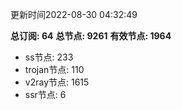 更新时间2022-08-30 04:32:49

**总订阅: 64**
**总节点: 9261**
**有效节点: 1964**
- ss节点: 233
- trojan节点: 110
- v2ray节点: 1615
- ssr节点: 6
